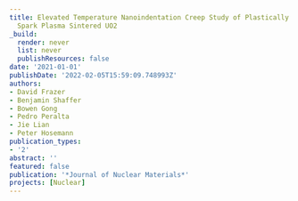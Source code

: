 ```yaml
---
title: Elevated Temperature Nanoindentation Creep Study of Plastically Deformed and
  Spark Plasma Sintered UO2
_build:
  render: never
  list: never
  publishResources: false
date: '2021-01-01'
publishDate: '2022-02-05T15:59:09.748993Z'
authors:
- David Frazer
- Benjamin Shaffer
- Bowen Gong
- Pedro Peralta
- Jie Lian
- Peter Hosemann
publication_types:
- '2'
abstract: ''
featured: false
publication: '*Journal of Nuclear Materials*'
projects: [Nuclear]
---
```


